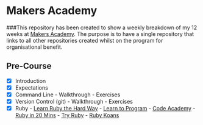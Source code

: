 Makers Academy
===================

###This repository has been created to show a weekly breakdown of my 12 weeks at [Makers Academy](https://www.makersacademy.com). The purpose is to have a single repository that links to all other repositories created whilst on the program for organisational benefit.

Pre-Course
-----------

  - [x] Introduction
  - [x] Expectations
  - [x] Command Line
        - Walkthrough
        - Exercises
  - [x] Version Control (git)
        - Walkthrough
        - Exercises
  - [x] Ruby
        - [Learn Ruby the Hard Way](http://learnrubythehardway.org/book/)
        - [Learn to Program](https://pine.fm/LearnToProgram/)
        - [Code Academy](http://www.codecademy.com/tracks/ruby)
        - [Ruby in 20 Mins](https://www.ruby-lang.org/en/documentation/quickstart/)
        - [Try Ruby](http://tryruby.org/levels/1/challenges/0)
        - [Ruby Koans](http://rubykoans.com)
